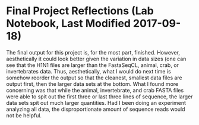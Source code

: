 # Final Project Reflections (Lab Notebook, Last Modified 2017-09-18)

The final output for this project is, for the most part, finished. However, 
aesthetically it could look better given the variation in data sizes (one can see 
that the H1N1 files are larger than the FastaSeqCL, animal, crab, or invertebrates 
data. Thus, aesthetically, what I would do next time is somehow reorder the output so 
that the cleanest, smallest data files are output first, then the larger data sets at 
the bottom. What I found more concerning was that while the animal, invertebrate, and 
crab FASTA files were able to spit out the first three or last three lines of 
sequence, the larger data sets spit out much larger quantities. Had I been doing an 
experiment analyzing all data, the disproportionate amount of sequence reads would 
not be helpful.
